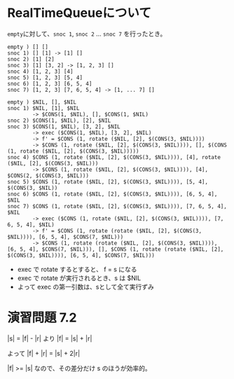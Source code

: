 # RealTimeQueueについて

`empty`に対して、`snoc 1`, `snoc 2` ... `snoc 7` を行ったとき。

```
empty ) [] []
snoc 1) [] [1] -> [1] []
snoc 2) [1] [2]
snoc 3) [1] [3, 2] -> [1, 2, 3] []
snoc 4) [1, 2, 3] [4]
snoc 5) [1, 2, 3] [5, 4]
snoc 6) [1, 2, 3] [6, 5, 4]
snoc 7) [1, 2, 3] [7, 6, 5, 4] -> [1, ... 7] []
```

```
empty ) $NIL, [], $NIL
snoc 1) $NIL, [1], $NIL
        -> $CONS(1, $NIL), [], $CONS(1, $NIL)
snoc 2) $CONS(1, $NIL), [2], $NIL
snoc 3) $CONS(1, $NIL), [3, 2], $NIL
        -> exec ($CONS(1, $NIL), [3, 2], $NIL)
        -> f' = $CONS (1, rotate ($NIL, [2], $(CONS(3, $NIL))))
        -> $CONS (1, rotate ($NIL, [2], $(CONS(3, $NIL)))), [], $(CONS (1, rotate ($NIL, [2], $(CONS(3, $NIL)))))
snoc 4) $CONS (1, rotate ($NIL, [2], $(CONS(3, $NIL)))), [4], rotate ($NIL, [2], $(CONS(3, $NIL)))
        -> $CONS (1, rotate ($NIL, [2], $(CONS(3, $NIL)))), [4], $CONS(2, $(CONS(3, $NIL)))
snoc 5) $CONS (1, rotate ($NIL, [2], $(CONS(3, $NIL)))), [5, 4], $(CONS(3, $NIL))
snoc 6) $CONS (1, rotate ($NIL, [2], $(CONS(3, $NIL)))), [6, 5, 4], $NIL
snoc 7) $CONS (1, rotate ($NIL, [2], $(CONS(3, $NIL)))), [7, 6, 5, 4], $NIL
        -> exec ($CONS (1, rotate ($NIL, [2], $(CONS(3, $NIL)))), [7, 6, 5, 4], $NIL)
        -> f' = $CONS (1, rotate (rotate ($NIL, [2], $(CONS(3, $NIL)))), [6, 5, 4], $CONS(7, $NIL)))
        -> $CONS (1, rotate (rotate ($NIL, [2], $(CONS(3, $NIL)))), [6, 5, 4], $CONS(7, $NIL))), [], $CONS (1, rotate (rotate ($NIL, [2], $(CONS(3, $NIL)))), [6, 5, 4], $CONS(7, $NIL)))
```

* exec で rotate するとすると、 f = s になる
* exec で rotate が実行されるとき、s は $NIL
* よって exec の第一引数は、sとして全て実行ずみ

# 演習問題 7.2

|s| = |f| - |r| より |f| = |s| + |r|

よって |f| + |r| = |s| + 2|r|

|f| >= |s| なので、その差分だけ s のほうが効率的。
